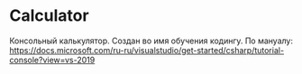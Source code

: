 # Calculator
Консольный калькулятор. Создан во имя обучения кодингу.
По мануалу: https://docs.microsoft.com/ru-ru/visualstudio/get-started/csharp/tutorial-console?view=vs-2019
